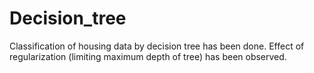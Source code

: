 # Decision_tree
Classification of housing data by decision tree has been done. Effect of regularization (limiting maximum depth of tree) has been observed.
